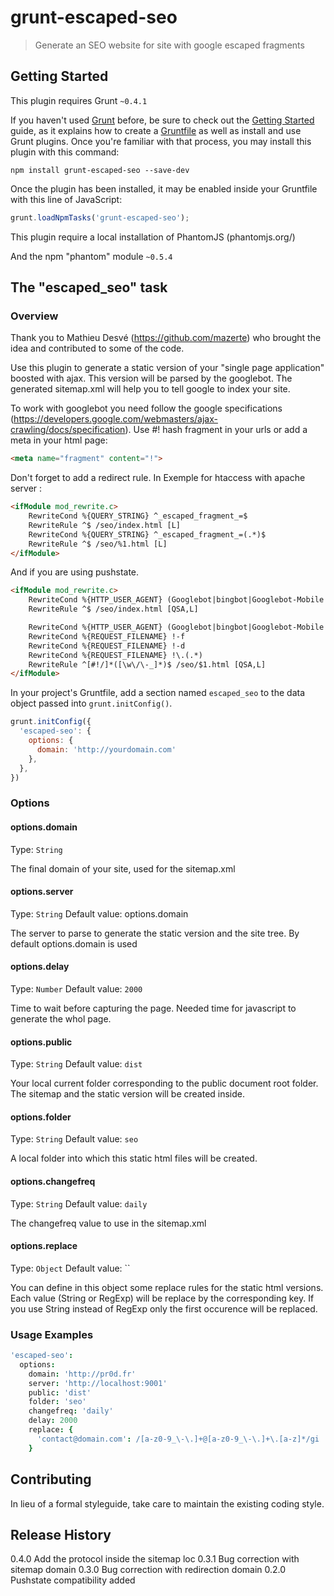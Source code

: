 # grunt-escaped-seo

> Generate an SEO website for site with google escaped fragments

## Getting Started
This plugin requires Grunt `~0.4.1`

If you haven't used [Grunt](http://gruntjs.com/) before, be sure to check out the [Getting Started](http://gruntjs.com/getting-started) guide, as it explains how to create a [Gruntfile](http://gruntjs.com/sample-gruntfile) as well as install and use Grunt plugins. Once you're familiar with that process, you may install this plugin with this command:

```shell
npm install grunt-escaped-seo --save-dev
```

Once the plugin has been installed, it may be enabled inside your Gruntfile with this line of JavaScript:

```js
grunt.loadNpmTasks('grunt-escaped-seo');
```

This plugin require a local installation of PhantomJS (phantomjs.org/‎)

And the npm "phantom" module `~0.5.4`

## The "escaped_seo" task

### Overview
Thank you to Mathieu Desvé (https://github.com/mazerte) who brought the idea and contributed to some of the code.

Use this plugin to generate a static version of your "single page application" boosted with ajax. This version will be parsed by the googlebot. The generated sitemap.xml will help you to tell google to index your site.

To work with googlebot you need follow the google specifications (https://developers.google.com/webmasters/ajax-crawling/docs/specification). Use #! hash fragment in your urls or add a meta in your html page:
```html
<meta name="fragment" content="!">
```

Don't forget to add a redirect rule. In Exemple for htaccess with apache server :

```html
<ifModule mod_rewrite.c>
    RewriteCond %{QUERY_STRING} ^_escaped_fragment_=$
    RewriteRule ^$ /seo/index.html [L]
    RewriteCond %{QUERY_STRING} ^_escaped_fragment_=(.*)$
    RewriteRule ^$ /seo/%1.html [L]
</ifModule>
```

And if you are using pushstate.

```html
<ifModule mod_rewrite.c>
    RewriteCond %{HTTP_USER_AGENT} (Googlebot|bingbot|Googlebot-Mobile|Baiduspider|Yahoo|YahooSeeker|DoCoMo|Twitterbot|TweetmemeBot|Twikle|Netseer|Daumoa|SeznamBot|Ezooms|MSNBot|Exabot|MJ12bot|sogou\sspider|YandexBot|bitlybot|ia_archiver|proximic|spbot|ChangeDetection|NaverBot|MetaJobBot|magpie-crawler|Genieo\sWeb\sfilter|Qualidator.com\sBot|Woko|Vagabondo|360Spider|ExB\sLanguage\sCrawler|AddThis.com|aiHitBot|Spinn3r|BingPreview|GrapeshotCrawler|CareerBot|ZumBot|ShopWiki|bixocrawler|uMBot|sistrix|linkdexbot|AhrefsBot|archive.org_bot|SeoCheckBot|TurnitinBot|VoilaBot|SearchmetricsBot|Butterfly|Yahoo!|Plukkie|yacybot|trendictionbot|UASlinkChecker|Blekkobot|Wotbox|YioopBot|meanpathbot|TinEye|LuminateBot|FyberSpider|Infohelfer|linkdex.com|Curious\sGeorge|Fetch-Guess|ichiro|MojeekBot|SBSearch|WebThumbnail|socialbm_bot|SemrushBot|Vedma|alexa\ssite\saudit|SEOkicks-Robot|Browsershots|BLEXBot|woriobot|AMZNKAssocBot|Speedy|oBot|HostTracker|OpenWebSpider|WBSearchBot|FacebookExternalHit) [NC]
    RewriteRule ^$ /seo/index.html [QSA,L]

    RewriteCond %{HTTP_USER_AGENT} (Googlebot|bingbot|Googlebot-Mobile|Baiduspider|Yahoo|YahooSeeker|DoCoMo|Twitterbot|TweetmemeBot|Twikle|Netseer|Daumoa|SeznamBot|Ezooms|MSNBot|Exabot|MJ12bot|sogou\sspider|YandexBot|bitlybot|ia_archiver|proximic|spbot|ChangeDetection|NaverBot|MetaJobBot|magpie-crawler|Genieo\sWeb\sfilter|Qualidator.com\sBot|Woko|Vagabondo|360Spider|ExB\sLanguage\sCrawler|AddThis.com|aiHitBot|Spinn3r|BingPreview|GrapeshotCrawler|CareerBot|ZumBot|ShopWiki|bixocrawler|uMBot|sistrix|linkdexbot|AhrefsBot|archive.org_bot|SeoCheckBot|TurnitinBot|VoilaBot|SearchmetricsBot|Butterfly|Yahoo!|Plukkie|yacybot|trendictionbot|UASlinkChecker|Blekkobot|Wotbox|YioopBot|meanpathbot|TinEye|LuminateBot|FyberSpider|Infohelfer|linkdex.com|Curious\sGeorge|Fetch-Guess|ichiro|MojeekBot|SBSearch|WebThumbnail|socialbm_bot|SemrushBot|Vedma|alexa\ssite\saudit|SEOkicks-Robot|Browsershots|BLEXBot|woriobot|AMZNKAssocBot|Speedy|oBot|HostTracker|OpenWebSpider|WBSearchBot|FacebookExternalHit) [NC]
    RewriteCond %{REQUEST_FILENAME} !-f
    RewriteCond %{REQUEST_FILENAME} !-d    
    RewriteCond %{REQUEST_FILENAME} !\.(.*)
    RewriteRule ^[#!/]*([\w\/\-_]*)$ /seo/$1.html [QSA,L]
</ifModule>
```

In your project's Gruntfile, add a section named `escaped_seo` to the data object passed into `grunt.initConfig()`.

```js
grunt.initConfig({
  'escaped-seo': {
    options: {
      domain: 'http://yourdomain.com'
    },
  },
})
```

### Options

#### options.domain
Type: `String`

The final domain of your site, used for the sitemap.xml

#### options.server
Type: `String`
Default value: options.domain

The server to parse to generate the static version and the site tree. By default options.domain is used

#### options.delay
Type: `Number`
Default value: `2000`

Time to wait before capturing the page. Needed time for javascript to generate the whol page.

#### options.public
Type: `String`
Default value: `dist`

Your local current folder corresponding to the public document root folder. The sitemap and the static version will be created inside.

#### options.folder
Type: `String`
Default value: `seo`

A local folder into which this static html files will be created.

#### options.changefreq
Type: `String`
Default value: `daily`

The changefreq value to use in the sitemap.xml

#### options.replace
Type: `Object`
Default value: ``

You can define in this object some replace rules for the static html versions. Each value (String or RegExp) will be replace by the corresponding key. If you use String instead of RegExp only the first occurence will be replaced.


### Usage Examples

```coffee
'escaped-seo':
  options:
    domain: 'http://pr0d.fr'
    server: 'http://localhost:9001'
    public: 'dist'
    folder: 'seo'
    changefreq: 'daily'
    delay: 2000
    replace: {
      'contact@domain.com': /[a-z0-9_\-\.]+@[a-z0-9_\-\.]+\.[a-z]*/gi
    }
```

## Contributing
In lieu of a formal styleguide, take care to maintain the existing coding style.

## Release History
0.4.0   Add the protocol inside the sitemap loc
0.3.1   Bug correction with sitemap domain
0.3.0   Bug correction with redirection domain
0.2.0   Pushstate compatibility added
